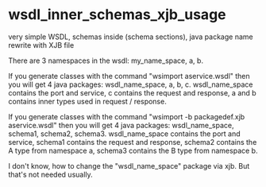 # wsdl_inner_schemas_xjb_usage
very simple WSDL, schemas inside (schema sections), java package name rewrite with XJB file

There are 3 namespaces in the wsdl: my_name_space, a, b.

If you generate classes with the command "wsimport aservice.wsdl" then you will get 4 java packages: wsdl_name_space, a, b, c.
wsdl_name_space contains the port and service, c contains the request and response, a and b contains inner types used in request / response.

If you generate classes with the command "wsimport -b packagedef.xjb aservice.wsdl" then you will get 4 java packages: wsdl_name_space, schema1, schema2, schema3.
wsdl_name_space contains the port and service, schema1 contains the request and response, schema2 contains the A type from namespace a,
schema3 contains the B type from namespace b.

I don't know, how to change the "wsdl_name_space" package via xjb. But that's not needed usually.
